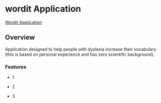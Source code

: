 # wordit Application

[Wordit Application](https://wordit.netlify.app)

## Overview

Application designed to help people with dyslexia increase their vocabulary (this is based on personal experience and has zero scientific background).

### Features

- 1 

- 2

- 3

